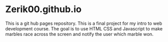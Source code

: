 # Zerik00.github.io
This is a git hub pages repository.
This is a final project for my intro to web development course. 
The goal is to use HTML CSS and Javascript to make marbles race across the screen and notify the user which marble won. 
